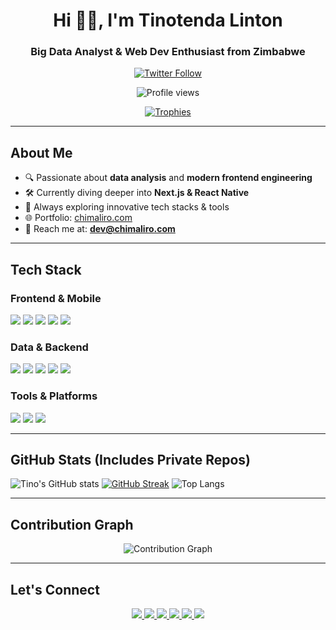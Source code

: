
<h1 align="center">Hi 👋🏾, I'm Tinotenda Linton</h1>
<h3 align="center">Big Data Analyst & Web Dev Enthusiast from Zimbabwe</h3>

<p align="center">
  <a href="https://twitter.com/chimaliroo" target="_blank">
    <img src="https://img.shields.io/twitter/follow/chimaliroo?logo=twitter&style=for-the-badge" alt="Twitter Follow" />
  </a>
</p>

<p align="center">
  <img src="https://komarev.com/ghpvc/?username=tinolinton&label=Profile%20Views&color=0e75b6&style=flat" alt="Profile views" />
</p>

<p align="center">
  <a href="https://github.com/ryo-ma/github-profile-trophy">
    <img src="https://github-profile-trophy.vercel.app/?username=tinolinton&theme=onedark&row=1&margin-w=15" alt="Trophies" />
  </a>
</p>

---

## About Me

- 🔍 Passionate about **data analysis** and **modern frontend engineering**
- 🛠️ Currently diving deeper into **Next.js & React Native**
- 🧠 Always exploring innovative tech stacks & tools
- 🌐 Portfolio: [chimaliro.com](https://chimaliro.com)
- 📩 Reach me at: **dev@chimaliro.com**

---

## Tech Stack

### Frontend & Mobile
<p>
  <img src="https://img.shields.io/badge/React-20232A?style=for-the-badge&logo=react&logoColor=61DAFB" />
  <img src="https://img.shields.io/badge/React_Native-20232A?style=for-the-badge&logo=react&logoColor=61DAFB" />
  <img src="https://img.shields.io/badge/JavaScript-F7DF1E?style=for-the-badge&logo=javascript&logoColor=black" />
  <img src="https://img.shields.io/badge/TypeScript-3178C6?style=for-the-badge&logo=typescript&logoColor=white" />
  <img src="https://img.shields.io/badge/Tailwind_CSS-38B2AC?style=for-the-badge&logo=tailwind-css&logoColor=white" />
</p>

### Data & Backend
<p>
  <img src="https://img.shields.io/badge/Python-3776AB?style=for-the-badge&logo=python&logoColor=white" />
  <img src="https://img.shields.io/badge/Pandas-150458?style=for-the-badge&logo=pandas&logoColor=white" />
  <img src="https://img.shields.io/badge/Node.js-339933?style=for-the-badge&logo=node.js&logoColor=white" />
  <img src="https://img.shields.io/badge/MySQL-00758F?style=for-the-badge&logo=mysql&logoColor=white" />
  <img src="https://img.shields.io/badge/PostgreSQL-4169E1?style=for-the-badge&logo=postgresql&logoColor=white" />
</p>

### Tools & Platforms
<p>
  <img src="https://img.shields.io/badge/Git-F05032?style=for-the-badge&logo=git&logoColor=white" />
  <img src="https://img.shields.io/badge/Hadoop-66CCFF?style=for-the-badge&logo=apachehadoop&logoColor=black" />
  <img src="https://img.shields.io/badge/TensorFlow-FF6F00?style=for-the-badge&logo=tensorflow&logoColor=white" />
</p>

---

## GitHub Stats (Includes Private Repos)

![Tino's GitHub stats](https://github-readme-stats.vercel.app/api?username=tinolinton&show_icons=true&theme=tokyonight)
[![GitHub Streak](https://github-readme-streak-stats-wheat-omega.vercel.app?user=tinolinton&theme=tokyonight-duo&hide_border=true)](https://git.io/streak-stats)
![Top Langs](https://github-readme-stats.vercel.app/api/top-langs/?username=tinolinton&layout=compact&theme=tokyonight)

---

## Contribution Graph

<div align="center">
  <img src="https://github-readme-activity-graph.vercel.app/graph?username=tinolinton&theme=react-dark&hide_border=true&area=true&custom_title=Contribution%20Graph" alt="Contribution Graph" />
</div>

---

## Let's Connect

<p align="center">
  <a href="https://dev.to/tinolinton" target="_blank">
    <img src="https://img.shields.io/badge/Dev.to-0A0A0A?style=for-the-badge&logo=devdotto&logoColor=white" />
  </a>
  <a href="https://twitter.com/chimaliroo" target="_blank">
    <img src="https://img.shields.io/badge/Twitter-1DA1F2?style=for-the-badge&logo=twitter&logoColor=white" />
  </a>
  <a href="https://linkedin.com/in/tinolinton" target="_blank">
    <img src="https://img.shields.io/badge/LinkedIn-0077B5?style=for-the-badge&logo=linkedin&logoColor=white" />
  </a>
  <a href="https://kaggle.com/tinolinton" target="_blank">
    <img src="https://img.shields.io/badge/Kaggle-20BEFF?style=for-the-badge&logo=kaggle&logoColor=white" />
  </a>
  <a href="https://instagram.com/chimaliroo" target="_blank">
    <img src="https://img.shields.io/badge/Instagram-E4405F?style=for-the-badge&logo=instagram&logoColor=white" />
  </a>
  <a href="mailto:dev@chimaliro.com" target="_blank">
    <img src="https://img.shields.io/badge/Email-D14836?style=for-the-badge&logo=gmail&logoColor=white" />
  </a>
</p>
